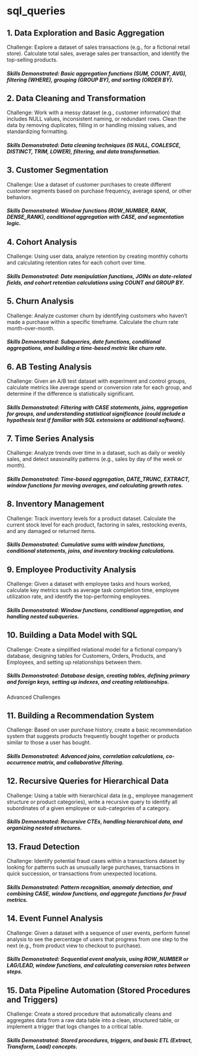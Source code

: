 # sql_queries

## 1. Data Exploration and Basic Aggregation
Challenge: Explore a dataset of sales transactions (e.g., for a fictional retail store). Calculate total sales, average sales per transaction, and identify the top-selling products.
##### Skills Demonstrated: Basic aggregation functions (SUM, COUNT, AVG), filtering (WHERE), grouping (GROUP BY), and sorting (ORDER BY).

## 2. Data Cleaning and Transformation
Challenge: Work with a messy dataset (e.g., customer information) that includes NULL values, inconsistent naming, or redundant rows. Clean the data by removing duplicates, filling in or handling missing values, and standardizing formatting.
##### Skills Demonstrated: Data cleaning techniques (IS NULL, COALESCE, DISTINCT, TRIM, LOWER), filtering, and data transformation.

## 3. Customer Segmentation
Challenge: Use a dataset of customer purchases to create different customer segments based on purchase frequency, average spend, or other behaviors.
##### Skills Demonstrated: Window functions (ROW_NUMBER, RANK, DENSE_RANK), conditional aggregation with CASE, and segmentation logic.

## 4. Cohort Analysis
Challenge: Using user data, analyze retention by creating monthly cohorts and calculating retention rates for each cohort over time.
##### Skills Demonstrated: Date manipulation functions, JOINs on date-related fields, and cohort retention calculations using COUNT and GROUP BY.

## 5. Churn Analysis
Challenge: Analyze customer churn by identifying customers who haven’t made a purchase within a specific timeframe. Calculate the churn rate month-over-month.
##### Skills Demonstrated: Subqueries, date functions, conditional aggregations, and building a time-based metric like churn rate.

## 6. AB Testing Analysis
Challenge: Given an A/B test dataset with experiment and control groups, calculate metrics like average spend or conversion rate for each group, and determine if the difference is statistically significant.
##### Skills Demonstrated: Filtering with CASE statements, joins, aggregation for groups, and understanding statistical significance (could include a hypothesis test if familiar with SQL extensions or additional software).

## 7. Time Series Analysis
Challenge: Analyze trends over time in a dataset, such as daily or weekly sales, and detect seasonality patterns (e.g., sales by day of the week or month).
##### Skills Demonstrated: Time-based aggregation, DATE_TRUNC, EXTRACT, window functions for moving averages, and calculating growth rates.

## 8. Inventory Management
Challenge: Track inventory levels for a product dataset. Calculate the current stock level for each product, factoring in sales, restocking events, and any damaged or returned items.
##### Skills Demonstrated: Cumulative sums with window functions, conditional statements, joins, and inventory tracking calculations.

## 9. Employee Productivity Analysis
Challenge: Given a dataset with employee tasks and hours worked, calculate key metrics such as average task completion time, employee utilization rate, and identify the top-performing employees.
##### Skills Demonstrated: Window functions, conditional aggregation, and handling nested subqueries.

## 10. Building a Data Model with SQL
Challenge: Create a simplified relational model for a fictional company’s database, designing tables for Customers, Orders, Products, and Employees, and setting up relationships between them.
##### Skills Demonstrated: Database design, creating tables, defining primary and foreign keys, setting up indexes, and creating relationships.
Advanced Challenges

## 11. Building a Recommendation System
Challenge: Based on user purchase history, create a basic recommendation system that suggests products frequently bought together or products similar to those a user has bought.
##### Skills Demonstrated: Advanced joins, correlation calculations, co-occurrence matrix, and collaborative filtering.

## 12. Recursive Queries for Hierarchical Data
Challenge: Using a table with hierarchical data (e.g., employee management structure or product categories), write a recursive query to identify all subordinates of a given employee or sub-categories of a category.
##### Skills Demonstrated: Recursive CTEs, handling hierarchical data, and organizing nested structures.

## 13. Fraud Detection
Challenge: Identify potential fraud cases within a transactions dataset by looking for patterns such as unusually large purchases, transactions in quick succession, or transactions from unexpected locations.
##### Skills Demonstrated: Pattern recognition, anomaly detection, and combining CASE, window functions, and aggregate functions for fraud metrics.

## 14. Event Funnel Analysis
Challenge: Given a dataset with a sequence of user events, perform funnel analysis to see the percentage of users that progress from one step to the next (e.g., from product view to checkout to purchase).
##### Skills Demonstrated: Sequential event analysis, using ROW_NUMBER or LAG/LEAD, window functions, and calculating conversion rates between steps.

## 15. Data Pipeline Automation (Stored Procedures and Triggers)
Challenge: Create a stored procedure that automatically cleans and aggregates data from a raw data table into a clean, structured table, or implement a trigger that logs changes to a critical table.
##### Skills Demonstrated: Stored procedures, triggers, and basic ETL (Extract, Transform, Load) concepts.
